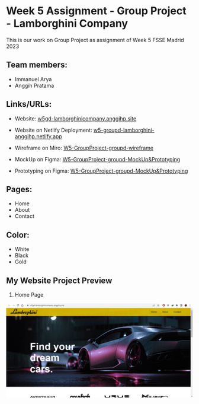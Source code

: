 # Week 5 Assignment - Group Project - Lamborghini Company

This is our work on Group Project as assignment of Week 5
FSSE Madrid 2023

## Team members:

- Immanuel Arya
- Anggih Pratama

## Links/URLs:

- Website: [w5gd-lamborghinicompany.anggihp.site](http://w5gd-lamborghinicompany.anggihp.site/)

- Website on Netlify Deployment: [w5-groupd-lamborghini-anggihp.netlify.app](https://w5-groupd-lamborghini-anggihp.netlify.app/)

- Wireframe on Miro: [W5-GroupProject-groupd-wireframe](https://miro.com/app/board/uXjVPpQ9OSU=/)

- MockUp on Figma: [W5-GroupProject-groupd-MockUp&Prototyping](https://www.figma.com/file/MzVVRCsUrWzau8hmM8px8W/W5-GroupProject-groupd-MockUp%26Prototyping)

- Prototyping on Figma: [W5-GroupProject-groupd-MockUp&Prototyping](https://www.figma.com/proto/MzVVRCsUrWzau8hmM8px8W/W5-GroupProject-groupd-MockUp%26Prototyping)

## Pages:

- Home
- About
- Contact

## Color:

- White
- Black
- Gold

## My Website Project Preview

1. Home Page

![Desktop](images/site.jpg)
